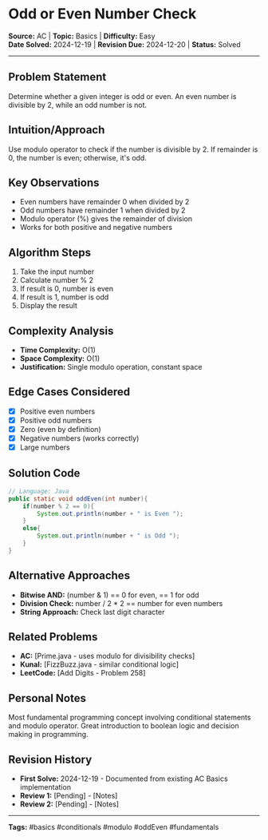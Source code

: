 # Odd or Even Number Check

**Source:** AC | **Topic:** Basics | **Difficulty:** Easy  
**Date Solved:** 2024-12-19 | **Revision Due:** 2024-12-20 | **Status:** Solved

---

## Problem Statement
Determine whether a given integer is odd or even. An even number is divisible by 2, while an odd number is not.

## Intuition/Approach
Use modulo operator to check if the number is divisible by 2. If remainder is 0, the number is even; otherwise, it's odd.

## Key Observations
- Even numbers have remainder 0 when divided by 2
- Odd numbers have remainder 1 when divided by 2
- Modulo operator (%) gives the remainder of division
- Works for both positive and negative numbers

## Algorithm Steps
1. Take the input number
2. Calculate number % 2
3. If result is 0, number is even
4. If result is 1, number is odd
5. Display the result

## Complexity Analysis
- **Time Complexity:** O(1)
- **Space Complexity:** O(1)
- **Justification:** Single modulo operation, constant space

## Edge Cases Considered
- [x] Positive even numbers
- [x] Positive odd numbers
- [x] Zero (even by definition)
- [x] Negative numbers (works correctly)
- [x] Large numbers

## Solution Code

```java
// Language: Java
public static void oddEven(int number){
    if(number % 2 == 0){
        System.out.println(number + " is Even ");
    }
    else{
        System.out.println(number + " is Odd ");
    }
}
```

## Alternative Approaches
- **Bitwise AND:** (number & 1) == 0 for even, == 1 for odd
- **Division Check:** number / 2 * 2 == number for even numbers
- **String Approach:** Check last digit character

## Related Problems
- **AC:** [Prime.java - uses modulo for divisibility checks]
- **Kunal:** [FizzBuzz.java - similar conditional logic]
- **LeetCode:** [Add Digits - Problem 258]

## Personal Notes
Most fundamental programming concept involving conditional statements and modulo operator. Great introduction to boolean logic and decision making in programming.

## Revision History
- **First Solve:** 2024-12-19 - Documented from existing AC Basics implementation
- **Review 1:** [Pending] - [Notes]
- **Review 2:** [Pending] - [Notes]

---
**Tags:** #basics #conditionals #modulo #oddEven #fundamentals 